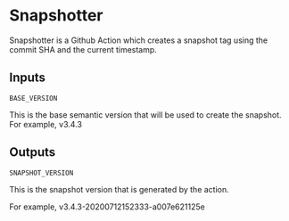 # Snapshotter

Snapshotter is a Github Action which creates a snapshot tag
using the commit SHA and the current timestamp.

## Inputs
`BASE_VERSION`

This is the base semantic version that will be used to create
the snapshot. For example, v3.4.3

## Outputs
`SNAPSHOT_VERSION`

This is the snapshot version that is generated by the action.

For example, v3.4.3-20200712152333-a007e621125e
